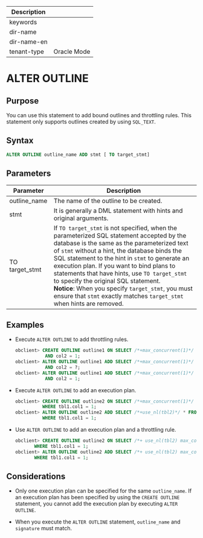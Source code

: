 | Description   |                 |
|---------------|-----------------|
| keywords      |                 |
| dir-name      |                 |
| dir-name-en   |                 |
| tenant-type   | Oracle Mode     |

# ALTER OUTLINE

## Purpose

You can use this statement to add bound outlines and throttling rules. This statement only supports outlines created by using `SQL_TEXT`.

## Syntax

```sql
ALTER OUTLINE outline_name ADD stmt [ TO target_stmt]
```

## Parameters

| Parameter | Description |
|----------------|-------------------------------------------------------------------------------------------------------------------------------------------------------------------------------------------------------------------------------------------------------------------------------------|
| outline_name | The name of the outline to be created.  |
| stmt | It is generally a DML statement with hints and original arguments.  |
| TO target_stmt | If `TO target_stmt` is not specified, when the parameterized SQL statement accepted by the database is the same as the parameterized text of `stmt` without a hint, the database binds the SQL statement to the hint in `stmt` to generate an execution plan. If you want to bind plans to statements that have hints, use `TO target_stmt` to specify the original SQL statement.  <br> **Notice**: When you specify `target_stmt`, you must ensure that `stmt` exactly matches `target_stmt` when hints are removed.  |

## Examples

* Execute `ALTER OUTLINE` to add throttling rules.

   ```sql
   obclient> CREATE OUTLINE outline1 ON SELECT /*+max_concurrent(1)*/ * FROM tbl1 WHERE col1 =1
              AND col2 = 1;
   obclient> ALTER OUTLINE outline1 ADD SELECT /*+max_concurrent(1)*/ * FROM tbl1 WHERE col1 =1
              AND col2 = ?;
   obclient> ALTER OUTLINE outline1 ADD SELECT /*+max_concurrent(1)*/ * FROM tbl1 WHERE col1 =?
              AND col2 = 1;
   ```

* Execute `ALTER OUTLINE` to add an execution plan.

   ```sql
   obclient> CREATE OUTLINE outline2 ON SELECT /*+max_concurrent(1)*/ * FROM tbl1,tbl2
             WHERE tbl1.col1 = 1;
   obclient> ALTER OUTLINE outline2 ADD SELECT /*+use_nl(tbl2)*/ * FROM tbl1,tbl2
             WHERE tbl1.col1 = 1;
   ```

* Use `ALTER OUTLINE` to add an execution plan and a throttling rule.

   ```sql
   obclient> CREATE OUTLINE outline2 ON SELECT /*+ use_nl(tbl2) max_concurrent(1)*/ * FROM tbl1,tbl2
          WHERE tbl1.col1 = 1;
   obclient> ALTER OUTLINE outline2 ADD SELECT /*+ use_nl(tbl2) max_concurrent(1)*/ * FROM tbl1,tbl2
          WHERE tbl1.col1 = 1;
   ```
## Considerations

* Only one execution plan can be specified for the same `outline_name`. If an execution plan has been specified by using the `CREATE OUTLINE` statement, you cannot add the execution plan by executing `ALTER OUTLINE`.

* When you execute the `ALTER OUTLINE` statement, `outline_name` and `signature` must match.

